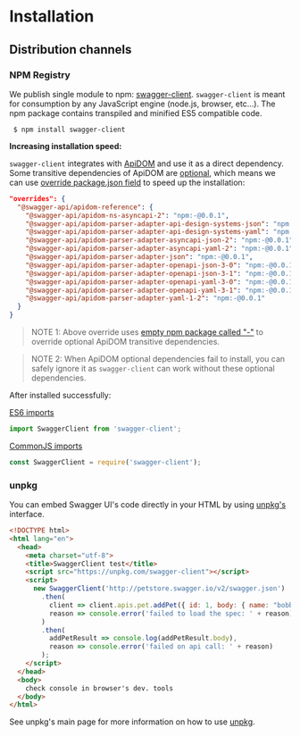 # Installation

## Distribution channels

### NPM Registry

We publish single module to npm: [swagger-client](https://www.npmjs.com/package/swagger-client).
`swagger-client` is meant for consumption by any JavaScript engine (node.js, browser, etc...).
The npm package contains transpiled and minified ES5 compatible code.

```shell script
 $ npm install swagger-client
``` 

**Increasing installation speed:**

`swagger-client` integrates with [ApiDOM](https://github.com/swagger-api/apidom) and use it
as a direct dependency. Some transitive dependencies of ApiDOM are [optional](https://docs.npmjs.com/cli/v8/configuring-npm/package-json#optionaldependencies),
which means we can use [override package.json field](https://docs.npmjs.com/cli/v8/configuring-npm/package-json#overrides)
to speed up the installation:

```json
"overrides": {
  "@swagger-api/apidom-reference": {
    "@swagger-api/apidom-ns-asyncapi-2": "npm:-@0.0.1",
    "@swagger-api/apidom-parser-adapter-api-design-systems-json": "npm:-@0.0.1",
    "@swagger-api/apidom-parser-adapter-api-design-systems-yaml": "npm:-@0.0.1",
    "@swagger-api/apidom-parser-adapter-asyncapi-json-2": "npm:-@0.0.1",
    "@swagger-api/apidom-parser-adapter-asyncapi-yaml-2": "npm:-@0.0.1",
    "@swagger-api/apidom-parser-adapter-json": "npm:-@0.0.1",
    "@swagger-api/apidom-parser-adapter-openapi-json-3-0": "npm:-@0.0.1",
    "@swagger-api/apidom-parser-adapter-openapi-json-3-1": "npm:-@0.0.1",
    "@swagger-api/apidom-parser-adapter-openapi-yaml-3-0": "npm:-@0.0.1",
    "@swagger-api/apidom-parser-adapter-openapi-yaml-3-1": "npm:-@0.0.1",
    "@swagger-api/apidom-parser-adapter-yaml-1-2": "npm:-@0.0.1"
  }
}
```

> NOTE 1: Above override uses [empty npm package called "-"](https://www.npmjs.com/package/-) to override optional ApiDOM transitive dependencies.

> NOTE 2: When ApiDOM optional dependencies fail to install, you can safely ignore it as `swagger-client` can work without these optional dependencies.

After installed successfully:

[ES6 imports](https://developer.mozilla.org/en-US/docs/Web/JavaScript/Reference/Statements/import)
```js
import SwaggerClient from 'swagger-client';
```

[CommonJS imports](https://en.wikipedia.org/wiki/CommonJS)
```js
const SwaggerClient = require('swagger-client');
```

### unpkg

You can embed Swagger UI's code directly in your HTML by using [unpkg's](https://unpkg.com/) interface.

```html
<!DOCTYPE html>
<html lang="en">
  <head>
    <meta charset="utf-8">
    <title>SwaggerClient test</title>
    <script src="https://unpkg.com/swagger-client"></script>
    <script>
      new SwaggerClient('http://petstore.swagger.io/v2/swagger.json')
        .then(
          client => client.apis.pet.addPet({ id: 1, body: { name: "bobby" } }),
          reason => console.error('failed to load the spec: ' + reason)
        )
        .then(
          addPetResult => console.log(addPetResult.body),
          reason => console.error('failed on api call: ' + reason)
        );
    </script>
  </head>
  <body>
    check console in browser's dev. tools
  </body>
</html>
```

See unpkg's main page for more information on how to use [unpkg](https://unpkg.com/).
